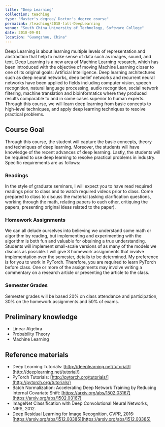 ```yaml
---
title: "Deep Learning"
collection: teaching
type: "Master's degree/ Doctor's degree course"
permalink: /teaching/2018-fall-DeepLearning
venue: "South China University of Technology, Software College"
date: 2018-09-01
location: "Guangzhou, China"
---
```


Deep Learning is about learning multiple levels of representation and abstraction that help to make sense of data such as images, sound, and text. Deep Learning is a new area of Machine Learning research, which has been introduced with the objective of moving Machine Learning closer to one of its original goals: Artificial Intelligence. Deep learning architectures such as deep neural networks, deep belief networks and recurrent neural networks have been applied to fields including computer vision, speech recognition, natural language processing, audio recognition, social network filtering, machine translation and bioinformatics where they produced results comparable to and in some cases superior to human experts. Through this course, we will learn deep learning from basic concepts to high-level techniques, and apply deep learning techniques to resolve practical problems. 

## Course Goal
Through this course, the student will capture the basic concepts, theory and techniques of deep learning. Moreover, the students will have knowledge of the recent advances of deep learning. Lastly, the students will be required to use deep learning to resolve practical problems in industry. 
Specific requirements are as follows:
### Readings
In the style of graduate seminars, I will expect you to have read required readings prior to class and to watch required videos prior to class. Come prepared to class to discuss the material (asking clarification questions, working through the math, relating papers to each other, critiquing the papers, presenting original ideas related to the paper).
### Homework Assignments
We can all delude ourselves into believing we understand some math or algorithm by reading, but implementing and experimenting with the algorithm is both fun and valuable for obtaining a true understanding.  Students will implement small-scale versions of as many of the models we discuss as possible.  I will give 3 homework assignments that involve implementation over the semester, details to be determined. My preference is for you to work in PyTorch. Therefore, you are required to learn PyTorch before class. One or more of the assignments may involve writing a commentary on a research article or presenting the article to the class.
### Semester Grades
Semester grades will be based 20% on class attendance and participation, 30% on the homework assignments and 50% of exams.  

## Preliminary knowledge
* Linear Algebra
* Probability Theory
* Machine Learning

## Reference materials
* Deep Learning Tutorials: [http://deeplearning.net/tutorial/](http://deeplearning.net/tutorial/)
* PyTorch Tutorials: [http://pytorch.org/tutorials/](http://pytorch.org/tutorials/)
* Batch Normalization: Accelerating Deep Network Training by Reducing Internal Covariate Shift: [https://arxiv.org/abs/1502.03167](https://arxiv.org/abs/1502.03167)
* ImageNet Classification with Deep Convolutional Neural Networks, NIPS, 2012. 
* Deep Residual Learning for Image Recognition, CVPR, 2016: [https://arxiv.org/abs/1512.03385](https://arxiv.org/abs/1512.03385)
